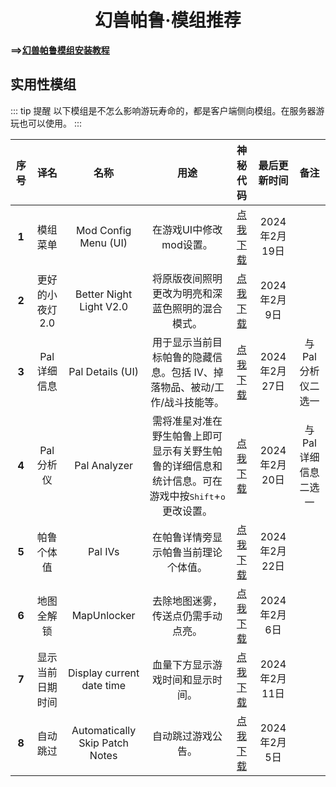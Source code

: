 # <center>幻兽帕鲁·模组推荐</center>

**==>[幻兽帕鲁模组安装教程](/PalMod.md)**

## 实用性模组

::: tip 提醒
以下模组是不怎么影响游玩寿命的，都是客户端侧向模组。在服务器游玩也可以使用。
:::


 **序号** | 译名        | 名称                             | 用途                                                  |  神秘代码                                                         | 最后更新时间     | 备注           
:------:|:---------:|:------------------------------:|:---------------------------------------------------:|:-------------------------------------------------------------:|:----------:|:------------:
 **1**  | 模组菜单      | Mod Config Menu (UI)           | 在游戏UI中修改mod设置。                                      | [点我下载](https://www.nexusmods.com/palworld/mods/577?tab=files) | 2024年2月19日 |              
 **2**  | 更好的小夜灯2.0 | Better Night Light V2.0        | 将原版夜间照明更改为明亮和深蓝色照明的混合模式。                            | [点我下载](https://www.nexusmods.com/palworld/mods/550?tab=files) | 2024年2月9日  |              
 **3**  | Pal 详细信息  | Pal Details (UI)               | 用于显示当前目标帕鲁的隐藏信息。包括 IV、掉落物品、被动/工作/战斗技能等。             | [点我下载](https://www.nexusmods.com/palworld/mods/489?tab=files) | 2024年2月27日 | 与Pal分析仪二选一   
 **4**  | Pal 分析仪   | Pal Analyzer                   | 需将准星对准在野生帕鲁上即可显示有关野生帕鲁的详细信息和统计信息。可在游戏中按<kbd>Shift</kbd>+<kbd>o</kbd>更改设置。 | [点我下载](https://www.nexusmods.com/palworld/mods/336?tab=files) | 2024年2月20日 | 与Pal 详细信息二选一 
 **5**  | 帕鲁个体值     | Pal IVs                        | 在帕鲁详情旁显示帕鲁当前理论个体值。                                  | [点我下载](https://www.nexusmods.com/palworld/mods/437?tab=files) | 2024年2月22日 |              
 **6**  | 地图全解锁     | MapUnlocker                    | 去除地图迷雾，传送点仍需手动点亮。                                   | [点我下载](https://www.nexusmods.com/palworld/mods/16?tab=files)  | 2024年2月6日  |              
 **7**  | 显示当前日期时间  | Display current date time      | 血量下方显示游戏时间和显示时间。                                    | [点我下载](https://www.nexusmods.com/palworld/mods/558?tab=files) | 2024年2月11日 |              
 **8**  | 自动跳过      | Automatically Skip Patch Notes | 自动跳过游戏公告。                                           | [点我下载](https://www.nexusmods.com/palworld/mods/432?tab=files) | 2024年2月5日  |              


